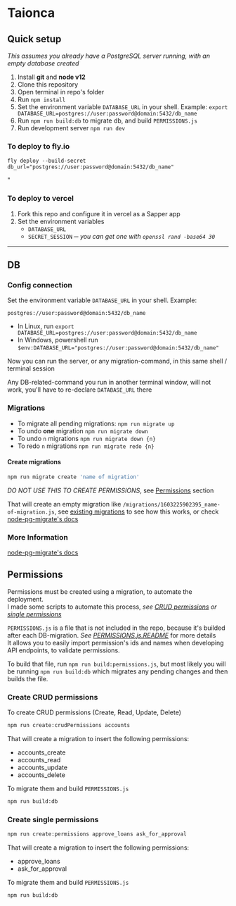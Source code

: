 # Taionca

## Quick setup

*This assumes you already have a PostgreSQL server running, with an empty database created*

1. Install **git** and **node v12**
2. Clone this repository
3. Open terminal in repo's folder
4. Run `npm install`
5. Set the environment variable `DATABASE_URL` in your shell. Example: `export DATABASE_URL=postgres://user:password@domain:5432/db_name`
6. Run `npm run build:db` to migrate db, and build `PERMISSIONS.js`
7. Run development server `npm run dev`

### To deploy to fly.io

    fly deploy --build-secret db_url="postgres://user:password@domain:5432/db_name"
"

### To deploy to vercel

1. Fork this repo and configure it in vercel as a Sapper app
2. Set the environment variables
   - `DATABASE_URL`
   - `SECRET_SESSION` ─ *you can get one with `openssl rand -base64 30`*

---

## DB

### Config connection

Set the environment variable `DATABASE_URL` in your shell. Example:

    postgres://user:password@domain:5432/db_name

- In Linux, run `export DATABASE_URL=postgres://user:password@domain:5432/db_name`
- In Windows, powershell run `$env:DATABASE_URL="postgres://user:password@domain:5432/db_name"`

Now you can run the server, or any migration-command, in this same shell / terminal session

Any DB-related-command you run in another terminal window, will not work, you'll have to re-declare `DATABASE_URL` there

### Migrations


- To migrate all pending migrations: `npm run migrate up`
- To undo **one** migration `npm run migrate down`
- To undo `n` migrations `npm run migrate down {n}`
- To redo `n` migrations `npm run migrate redo {n}`

#### Create migrations

```bash
npm run migrate create 'name of migration'
```

*DO NOT USE THIS TO CREATE PERMISSIONS*, see [Permissions](#Permissions) section

That will create an empty migration like `/migrations/1603225902395_name-of-migration.js`, see [existing migrations](/migrations) to see how this works, or check [node-pg-migrate's docs](https://salsita.github.io/node-pg-migrate/#/?id=quick-example)

### More Information
[node-pg-migrate's docs](https://salsita.github.io/node-pg-migrate/#/?id=quick-example)

## Permissions

Permissions must be created using a migration, to automate the deployment.\
I made some scripts to automate this process, *see [CRUD permissions](#create-crud-permissions) or [single permissions](#create-single-permissions)*

`PERMISSIONS.js` is a file that is not included in the repo, because it's builded after each DB-migration. *See [PERMISSIONS.js.README](src/constants/PERMISSIONS.js.README.md)* for more details\
It allows you to easily import permission's ids and names when developing API endpoints, to validate permissions.

To build that file, run `npm run build:permissions.js`, but most likely you will be running `npm run build:db` which migrates any pending changes and then builds the file.

### Create CRUD permissions

To create CRUD permissions (Create, Read, Update, Delete)

```bash
npm run create:crudPermissions accounts
```

That will create a migration to insert the following permissions:
- accounts_create
- accounts_read
- accounts_update
- accounts_delete

To migrate them and build `PERMISSIONS.js`

```bash
npm run build:db
```

### Create single permissions

```bash
npm run create:permissions approve_loans ask_for_approval
```

That will create a migration to insert the following permissions:
- approve_loans
- ask_for_approval

To migrate them and build `PERMISSIONS.js`

```
npm run build:db
```

